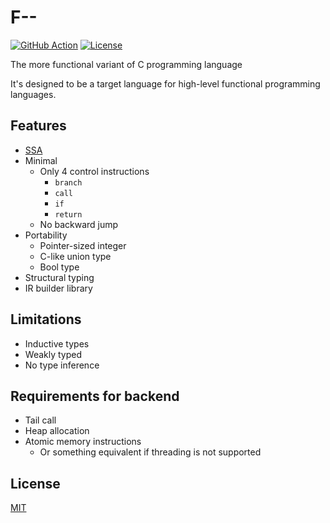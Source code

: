 # F--

[![GitHub Action](https://img.shields.io/github/workflow/status/raviqqe/fmm/test?style=flat-square)](https://github.com/raviqqe/fmm/actions?query=workflow%3Atest)
[![License](https://img.shields.io/github/license/raviqqe/fmm.svg?style=flat-square)](LICENSE)

The more functional variant of C programming language

It's designed to be a target language for high-level functional programming languages.

## Features

- [SSA](https://en.wikipedia.org/wiki/Static_single_assignment_form)
- Minimal
  - Only 4 control instructions
    - `branch`
    - `call`
    - `if`
    - `return`
  - No backward jump
- Portability
  - Pointer-sized integer
  - C-like union type
  - Bool type
- Structural typing
- IR builder library

## Limitations

- Inductive types
- Weakly typed
- No type inference

## Requirements for backend

- Tail call
- Heap allocation
- Atomic memory instructions
  - Or something equivalent if threading is not supported

## License

[MIT](LICENSE)
